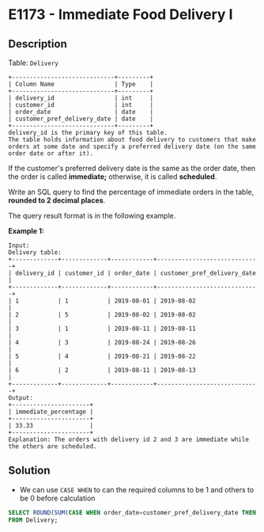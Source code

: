 # E1173 - Immediate Food Delivery I

## Description

Table: `Delivery`

```
+-----------------------------+---------+
| Column Name                 | Type    |
+-----------------------------+---------+
| delivery_id                 | int     |
| customer_id                 | int     |
| order_date                  | date    |
| customer_pref_delivery_date | date    |
+-----------------------------+---------+
delivery_id is the primary key of this table.
The table holds information about food delivery to customers that make orders at some date and specify a preferred delivery date (on the same order date or after it).
```

 

If the customer's preferred delivery date is the same as the order date, then the order is called **immediate;** otherwise, it is called **scheduled**.

Write an SQL query to find the percentage of immediate orders in the table, **rounded to 2 decimal places**.

The query result format is in the following example.

 

**Example 1:**

```
Input: 
Delivery table:
+-------------+-------------+------------+-----------------------------+
| delivery_id | customer_id | order_date | customer_pref_delivery_date |
+-------------+-------------+------------+-----------------------------+
| 1           | 1           | 2019-08-01 | 2019-08-02                  |
| 2           | 5           | 2019-08-02 | 2019-08-02                  |
| 3           | 1           | 2019-08-11 | 2019-08-11                  |
| 4           | 3           | 2019-08-24 | 2019-08-26                  |
| 5           | 4           | 2019-08-21 | 2019-08-22                  |
| 6           | 2           | 2019-08-11 | 2019-08-13                  |
+-------------+-------------+------------+-----------------------------+
Output: 
+----------------------+
| immediate_percentage |
+----------------------+
| 33.33                |
+----------------------+
Explanation: The orders with delivery id 2 and 3 are immediate while the others are scheduled.
```



## Solution

- We can use `CASE WHEN` to can the required columns to be 1 and others to be 0 before calculation

```sql
SELECT ROUND(SUM(CASE WHEN order_date=customer_pref_delivery_date THEN 1 ELSE 0 END) / COUNT(*) * 100, 2) AS immediate_percentage
FROM Delivery;
```

